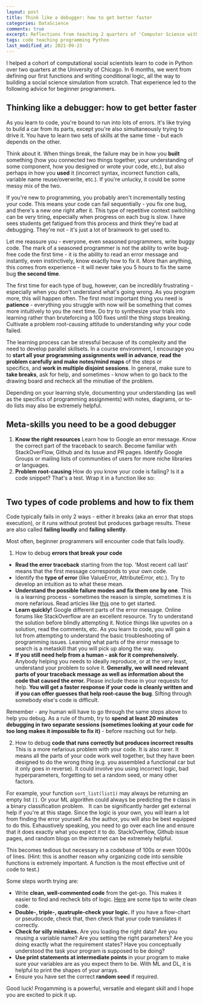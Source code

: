 ```yaml
---
layout: post
title: Think like a debugger: how to get better faster
categories: DataScience
comments: true
excerpt: Reflections from teaching 2 quarters of 'Computer Science with Social Science Applications' at the University of Chicago
tags: code teaching programming Python
last_modified_at: 2021-09-23
---
```


I helped a cohort of computational social scientists learn to code in Python over two quarters at the University of Chicago. In 6 months, we went from defining our first functions and writing conditional logic, all the way to building a social science simulation from scratch. That experience led to the following advice for beginner programmers.

## Thinking like a debugger: how to get better faster

As you learn to code, you're bound to run into lots of errors. It's like trying to build a car from its parts, except you're also simultaneously trying to drive it. You have to learn two sets of skills at the same time - but each depends on the other.

Think about it. When things break, the failure may be in how you **built** something (how you connected two things together, your understanding of some component, how you designed or wrote your code, etc.), but also perhaps in how you **used** it (incorrect syntax, incorrect function calls, variable name reuse/overwrite, etc.). If you're unlucky, it could be some messy mix of the two.

If you're new to programming, you probably aren't incrementally testing your code. This means your code can fail sequentially - you fix one bug, and there's a new one right after it. This type of repetitive context switching can be very tiring, especially when progress on each bug is slow. I have sees students get fatigued from this process and think they're bad at debugging. They're not - it's just a lot of brainwork to get used to.

Let me reassure you - everyone, even seasoned programmers, write buggy code. The mark of a seasoned programmer is not the ability to write bug-free code the first time - it is the ability to read an error message and instantly, even instinctively, know exactly how to fix it. More than anything, this comes from experience - it will never take you 5 hours to fix the same bug **the second time**.

The first time for each type of bug, however, can be incredibly frustrating - especially when you don't understand what's going wrong. As you program more, this will happen often. The first most important thing you need is **patience** - everything you struggle with now will be something that comes more intuitively to you the next time. Do try to synthesize your trials into learning rather than bruteforcing a 100 fixes until the thing stops breaking. Cultivate a problem root-causing attitude to understanding *why* your code failed.

The learning process can be stressful because of its complexity and the need to develop parallel skillsets. In a course environment, I encourage you to **start all your programming assignments well in advance**, **read the problem carefully and make notes/mind maps** of the steps or specifics, and **work in multiple disjoint sessions**. In general, make sure to **take breaks**, ask for help, and sometimes - know when to go back to the drawing board and recheck all the minutiae of the problem.

Depending on your learning style, documenting your understanding (as well as the specifics of programming assignments) with notes, diagrams, or to-do lists may also be extremely helpful.

## Meta-skills you need to be a good debugger

1. **Know the right resources**
  Learn how to Google an error message. Know the correct part of the traceback to search. Become familiar with StackOverFlow, Github and its Issue and PR pages. Identify Google Groups or mailing lists of communities of users for more niche libraries or languages.
2. **Problem root-causing**
  How do you know your code is failing? Is it a code snippet? That's a test. Wrap it in a function like so:

  ```

  ```

## Two types of code problems and how to fix them

Code typically fails in only 2 ways - either it breaks (aka an error that stops execution), or it runs without protest but produces garbage results. These are also called **failing loudly** and **failing silently**.

Most often, beginner programmers will encounter code that fails loudly.

1. How to debug **errors that break your code**

- **Read the error traceback** starting from the top. 'Most recent call last' means that the first message corresponds to your own code.
- Identify the **type of error** (like ValueError, AttributeError, etc.). Try to develop an intuition as to what these mean.
- **Understand the possible failure modes and fix them one by one**. This is a learning process - sometimes the reason is simple, sometimes it is more nefarious. Read articles like [this](https://realpython.com/python-traceback/) one to get started.
- **Learn quickly!** Google different parts of the error message. Online forums like StackOverflow are an excellent resource. Try to understand the solution before blindly attempting it. Notice things like upvotes on a solution, read the comments, etc. As you learn to code, you will gain a lot from attempting to understand the basic troubleshooting of programming issues. Learning what parts of the error message to search is a metaskill that you will pick up along the way.
- **If you still need help from a human - ask for it comprehensively.** Anybody helping you needs to ideally reproduce, or at the very least, understand your problem to solve it. **Generally, we will need relevant parts of your traceback message as well as information about the code that caused the error.** Please include these in your requests for help. **You will get a faster response if your code is cleanly written and if you can offer guesses that help root-cause the bug**. Sifting through somebody else's code is difficult.

Remember - any human will have to go through the same steps above to help you debug. As a rule of thumb, try to **spend at least 20 minutes debugging in two separate sessions (sometimes looking at your code for too long makes it impossible to fix it)** - before reaching out for help.


2. How to debug **code that runs correctly but produces incorrect results**
This is a more nefarious problem with your code. It is also rarer. It means all the parts of your code work well together, but they have been designed to do the wrong thing (e.g. you assembled a functional car but it only goes in reverse). It could involve you using incorrect logic, bad hyperparameters, forgetting to set a random seed, or many other factors.

For example, your function `sort_list(list1)` may always be returning an empty list `[]`. Or your ML algorithm could always be predicting the `0` class in a binary classification problem.
 
It can be significantly harder get external help if you're at this stage. Since the logic is your own, you will learn a lot from finding the error yourself. As the author, you will also be best equipped to do this. Exhaustively speaking, you need to go over each line and ensure that it does exactly what you expect it to do. StackOverflow, Github issue pages, and random blogs on the internet can be extremely helpful.

This becomes tedious but necessary in a codebase of 100s or even 1000s of lines. (Hint: this is another reason why organizing code into sensible functions is extremely important. A function is the most effective unit of code to test.)

Some steps worth trying are:
- Write **clean, well-commented code** from the get-go. This makes it easier to find and recheck bits of logic. [Here](https://blog.alexdevero.com/6-simple-tips-writing-clean-code/) are some tips to write clean code.
- **Double-, triple-, quatruple-check your logic.** If you have a flow-chart or pseudocode, check that, then check that your code translates it correctly.
- **Check for silly mistakes.** Are you loading the right data? Are you reusing a variable name? Are you setting the right parameters? Are you doing exactly what the requirement states? Have you conceptually understood the task your program is supposed to be doing? 
- **Use print statements at intermediate points** in your program to make sure your variables are as you expect them to be. With ML and DL, it is helpful to print the shapes of your arrays.
- Ensure you have set the correct **random seed** if required.

Good luck! Progamming is a powerful, versatile and elegant skill and I hope you are excited to pick it up.
